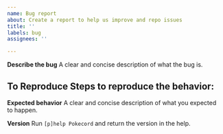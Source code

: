 ```yaml
---
name: Bug report
about: Create a report to help us improve and repo issues
title: ''
labels: bug
assignees: ''

---
```


**Describe the bug**
A clear and concise description of what the bug is.

**To Reproduce**
Steps to reproduce the behavior:
-----

**Expected behavior**
A clear and concise description of what you expected to happen.

**Version**
Run `[p]help Pokecord` and return the version in the help.
